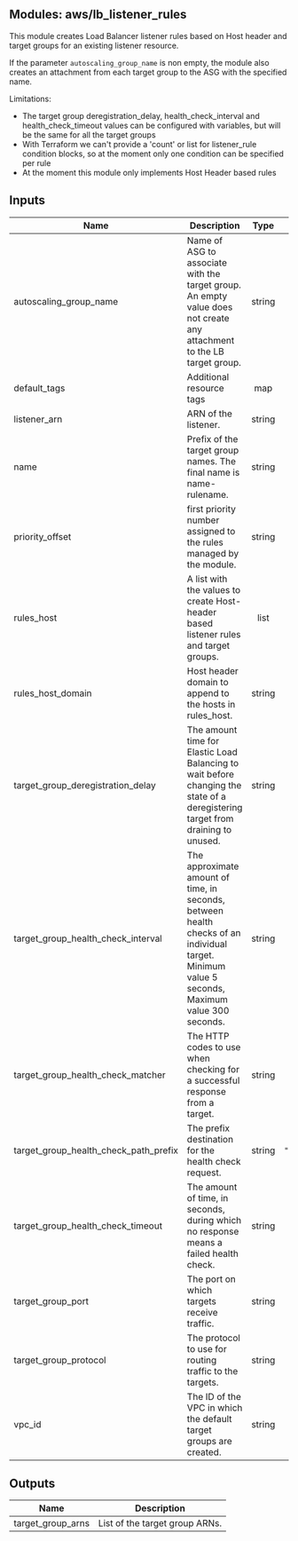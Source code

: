 ## Modules: aws/lb_listener_rules

This module creates Load Balancer listener rules based on Host header and target groups for
an existing listener resource.

If the parameter `autoscaling_group_name` is non empty, the module also creates an attachment
from each target group to the ASG with the specified name.

Limitations:
 - The target group deregistration_delay, health_check_interval and health_check_timeout
values can be configured with variables, but will be the same for all the target groups
 - With Terraform we can't provide a 'count' or list for listener_rule condition blocks,
so at the moment only one condition can be specified per rule
 - At the moment this module only implements Host Header based rules

## Inputs

| Name | Description | Type | Default | Required |
|------|-------------|:----:|:-----:|:-----:|
| autoscaling\_group\_name | Name of ASG to associate with the target group. An empty value does not create any attachment to the LB target group. | string | `""` | no |
| default\_tags | Additional resource tags | map | `<map>` | no |
| listener\_arn | ARN of the listener. | string | n/a | yes |
| name | Prefix of the target group names. The final name is name-rulename. | string | n/a | yes |
| priority\_offset | first priority number assigned to the rules managed by the module. | string | `"1"` | no |
| rules\_host | A list with the values to create Host-header based listener rules and target groups. | list | `<list>` | no |
| rules\_host\_domain | Host header domain to append to the hosts in rules\_host. | string | `"*"` | no |
| target\_group\_deregistration\_delay | The amount time for Elastic Load Balancing to wait before changing the state of a deregistering target from draining to unused. | string | `"300"` | no |
| target\_group\_health\_check\_interval | The approximate amount of time, in seconds, between health checks of an individual target. Minimum value 5 seconds, Maximum value 300 seconds. | string | `"30"` | no |
| target\_group\_health\_check\_matcher | The HTTP codes to use when checking for a successful response from a target. | string | `"200-399"` | no |
| target\_group\_health\_check\_path\_prefix | The prefix destination for the health check request. | string | `"/_healthcheck_"` | no |
| target\_group\_health\_check\_timeout | The amount of time, in seconds, during which no response means a failed health check. | string | `"5"` | no |
| target\_group\_port | The port on which targets receive traffic. | string | `"80"` | no |
| target\_group\_protocol | The protocol to use for routing traffic to the targets. | string | `"HTTP"` | no |
| vpc\_id | The ID of the VPC in which the default target groups are created. | string | n/a | yes |

## Outputs

| Name | Description |
|------|-------------|
| target\_group\_arns | List of the target group ARNs. |

